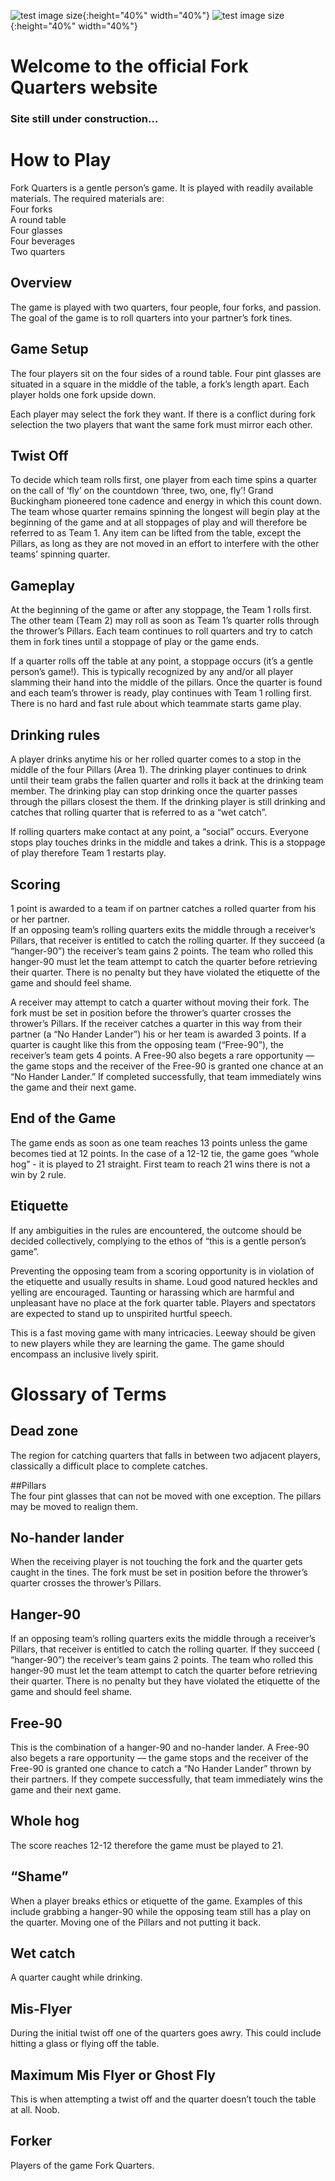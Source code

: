 ![test image size](/images/fork1.jpg){:height="40%" width="40%"}
![test image size](/images/quarter1.jpg){:height="40%" width="40%"}

# Welcome to the official Fork Quarters website  

### Site still under construction...  

# How to Play  
Fork Quarters is a gentle person’s game. It is played with readily available materials. The required materials are:  
Four forks  
A round table  
Four glasses  
Four beverages  
Two quarters  

## Overview  
The game is played with two quarters, four people, four forks, and passion. The goal of the game is to roll quarters into your partner’s fork tines.  

## Game Setup  
The four players sit on the four sides of a round table. Four pint glasses are situated in a square in the middle of the table, a fork’s length apart. Each player holds one fork upside down.  

Each player may select the fork they want. If there is a conflict during fork selection the two players that want the same fork must mirror each other.  

## Twist Off  
To decide which team rolls first, one player from each time spins a quarter on the call of ‘fly’ on the countdown ‘three, two, one, fly’! Grand Buckingham pioneered tone cadence and energy in which this count down. The team whose quarter remains spinning the longest will begin play at the beginning of the game and at all stoppages of play and will therefore be referred to as Team 1. Any item can be lifted from the table, except the Pillars, as long as they are not moved in an effort to interfere with the other teams’ spinning quarter.  

## Gameplay  
At the beginning of the game or after any stoppage, the Team 1 rolls first. The other team (Team 2) may roll as soon as Team 1’s quarter rolls through the thrower’s Pillars. Each team continues to roll quarters and try to catch them in fork tines until a stoppage of play or the game ends.  

If a quarter rolls off the table at any point, a stoppage occurs (it’s a gentle person’s game!). This is typically recognized by any and/or all player slamming their hand into the middle of the pillars. Once the quarter is found and each team’s thrower is ready, play continues with Team 1 rolling first. There is no hard and fast rule about which teammate  starts game play.  

## Drinking rules  
A player drinks anytime his or her rolled quarter comes to a stop in the middle of the four Pillars (Area 1). The drinking player continues to drink until their team grabs the fallen quarter and rolls it back at the drinking team member. The drinking play can stop drinking once the quarter passes through the pillars closest the them. If the drinking player is still drinking and catches that rolling quarter that is referred to as a “wet catch”.  

If rolling quarters make contact at any point, a “social” occurs. Everyone stops play touches drinks in the middle and takes a drink. This is a stoppage of play therefore Team 1 restarts play.  

## Scoring  
1 point is awarded to a team if on partner catches a rolled quarter from his or her partner.  
If an opposing team’s rolling quarters exits the middle through a receiver’s Pillars, that receiver is entitled to catch the rolling quarter. If they succeed (a “hanger-90”) the receiver’s team gains 2 points. The team who rolled this hanger-90 must let the team attempt to catch the quarter before retrieving their quarter. There is no penalty but they have violated the etiquette of the game and should feel shame.  

A receiver may attempt to catch a quarter without moving their fork. The fork must be set in position before the thrower’s quarter crosses the thrower’s Pillars. If the receiver catches a quarter in this way from their partner (a “No Hander Lander”) his or her team is awarded 3 points. If a quarter is caught like this from the opposing team (“Free-90”), the receiver’s team gets 4 points. A Free-90 also begets a rare opportunity — the game stops and the receiver of the Free-90 is granted one chance at an “No Hander Lander.” If completed successfully, that team immediately wins the game and their next game.  

## End of the Game  
The game ends as soon as one team reaches 13 points unless the game becomes tied at 12 points. In the case of a 12-12 tie, the game goes “whole hog” - it is played to 21 straight. First team to reach 21 wins there is not a win by 2 rule.  

## Etiquette  
If any ambiguities in the rules are encountered, the outcome should be decided collectively, complying to the ethos of “this is a gentle person’s game”.  

Preventing the opposing team from a scoring opportunity is in violation of the etiquette and usually results in shame.
Loud good natured heckles and yelling are encouraged. Taunting or harassing which are harmful and unpleasant have no place at the fork quarter table. Players and spectators are expected to stand up to unspirited hurtful speech.  

This is a fast moving game with many intricacies. Leeway should be given to new players while they are learning the game.
The game should encompass an inclusive lively spirit.  

# Glossary of Terms  

## Dead zone  
The region for catching quarters that falls in between two adjacent players, classically a difficult place to complete catches.  

##Pillars  
The four pint glasses that can not be moved with one exception. The pillars may be moved to realign them.  

## No-hander lander  
When the receiving player is not touching the fork and the quarter gets caught in the tines. The fork must be set in position before the thrower’s quarter crosses the thrower’s Pillars.  

## Hanger-90  
If an opposing team’s rolling quarters exits the middle through a receiver’s Pillars, that receiver is entitled to catch the rolling quarter. If they succeed ( “hanger-90”) the receiver’s team gains 2 points. The team who rolled this hanger-90 must let the team attempt to catch the quarter before retrieving their quarter. There is no penalty but they have violated the etiquette of the game and should feel shame.  

## Free-90  
This is the combination of a hanger-90 and no-hander lander. A Free-90 also begets a rare opportunity — the game stops and the receiver of the Free-90 is granted one chance to catch a “No Hander Lander” thrown by their partners. If they compete successfully, that team immediately wins the game and their next game.  

## Whole hog  
The score reaches 12-12 therefore the game must be played to 21.  

## “Shame”  
When a player breaks ethics or etiquette of the game. Examples of this include grabbing a hanger-90 while the opposing team still has a play on the quarter. Moving one of the Pillars and not putting it back.  

## Wet catch  
A quarter caught while drinking.  

## Mis-Flyer  
During the initial twist off one of the quarters goes awry. This could include hitting a glass or flying off the table.  

## Maximum Mis Flyer or Ghost Fly  
This is when attempting a twist off and the quarter doesn’t touch the table at all. Noob.  

## Forker  
Players of the game Fork Quarters.  
